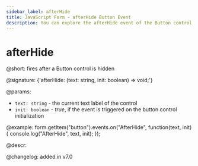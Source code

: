 ```yaml
---
sidebar_label: afterHide
title: JavaScript Form - afterHide Button Event 
description: You can explore the afterHide event of the Button control of Form in the documentation of the DHTMLX JavaScript UI library. Browse developer guides and API reference, try out code examples and live demos, and download a free 30-day evaluation version of DHTMLX Suite 7.
---
```


# afterHide

@short: fires after a Button control is hidden

@signature: {'afterHide: (text: string, init: boolean) => void;'}

@params:
- `text: string` - the current text label of the control
- `init: boolean` - *true*, if the event is triggered on the button control initialization

@example:
form.getItem("button").events.on("AfterHide", function(text, init) {
    console.log("AfterHide", text, init);
});

@descr:

@changelog: added in v7.0
